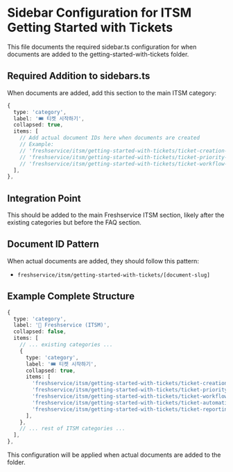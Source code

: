 # Sidebar Configuration for ITSM Getting Started with Tickets

This file documents the required sidebar.ts configuration for when documents are added to the getting-started-with-tickets folder.

## Required Addition to sidebars.ts

When documents are added, add this section to the main ITSM category:

```typescript
{
  type: 'category',
  label: '🎟️ 티켓 시작하기',
  collapsed: true,
  items: [
    // Add actual document IDs here when documents are created
    // Example:
    // 'freshservice/itsm/getting-started-with-tickets/ticket-creation-basics',
    // 'freshservice/itsm/getting-started-with-tickets/ticket-priority-management',
    // 'freshservice/itsm/getting-started-with-tickets/ticket-workflow-setup',
  ],
},
```

## Integration Point

This should be added to the main Freshservice ITSM section, likely after the existing categories but before the FAQ section.

## Document ID Pattern

When actual documents are added, they should follow this pattern:
- `freshservice/itsm/getting-started-with-tickets/[document-slug]`

## Example Complete Structure

```typescript
{
  type: 'category',
  label: '🔧 Freshservice (ITSM)',
  collapsed: false,
  items: [
    // ... existing categories ...
    {
      type: 'category',
      label: '🎟️ 티켓 시작하기',
      collapsed: true,
      items: [
        'freshservice/itsm/getting-started-with-tickets/ticket-creation-basics',
        'freshservice/itsm/getting-started-with-tickets/ticket-priority-management',
        'freshservice/itsm/getting-started-with-tickets/ticket-workflow-setup',
        'freshservice/itsm/getting-started-with-tickets/ticket-automation-setup',
        'freshservice/itsm/getting-started-with-tickets/ticket-reporting-analytics',
      ],
    },
    // ... rest of ITSM categories ...
  ],
},
```

This configuration will be applied when actual documents are added to the folder.